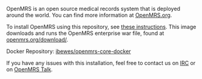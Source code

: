 OpenMRS is an open source medical records system that is deployed around the world. You can find more information at [OpenMRS.org](https://openmrs.org).

To install OpenMRS using this repository, see [these instructions](https://wiki.openmrs.org/x/-pa-B). This image downloads and runs the OpenMRS enterprise war file, found at [openmrs.org/download/](http://openmrs.org/download/).

Docker Repository: [ibewes/openmrs-core-docker](https://hub.docker.com/r/ibewes/openmrs-core-docker/)

If you have any issues with this installation, feel free to contact us on [IRC](http://irc.openmrs.org) or on [OpenMRS Talk](https://talk.openmrs.org).
